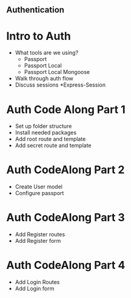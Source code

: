 ## Authentication

# Intro to Auth
* What tools are we using?
    * Passport
    * Passport Local
    * Passport Local Mongoose
* Walk through auth flow
* Discuss sessions
    *Express-Session

# Auth Code Along Part 1
* Set up folder structure
* Install needed packages
* Add root route and template
* Add secret route and template

# Auth CodeAlong Part 2
* Create User model
* Configure passport

# Auth CodeAlong Part 3
* Add Register routes
* Add Register form

# Auth CodeAlong Part 4
* Add Login Routes
* Add Login form
